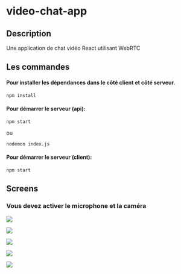 # video-chat-app

## Description

Une application de chat vidéo React utilisant WebRTC

## Les commandes

#### Pour installer les dépendances dans le côté client et côté serveur.

```
npm install
```

#### Pour démarrer le serveur (api):

```
npm start
```

ou

```
nodemon index.js
```

#### Pour démarrer le serveur (client):

```
npm start
```

## Screens

### Vous devez activer le microphone et la caméra 

![](https://user-images.githubusercontent.com/74680833/148701975-9ac72c6f-9416-4c46-b90b-0acf877c463a.PNG)

![](https://user-images.githubusercontent.com/74680833/148701973-4884a31a-aa67-4466-9af2-9c9bece9e3df.PNG)

![](https://user-images.githubusercontent.com/74680833/148701974-158068e9-dd53-4077-9d22-e9bc172bae3a.PNG)

![](https://user-images.githubusercontent.com/74680833/148701976-af470d08-705a-4493-8d66-2069d3332da5.PNG)

![](https://user-images.githubusercontent.com/74680833/148701977-6834925d-9cb0-4532-a9a9-a071733a9714.PNG)
